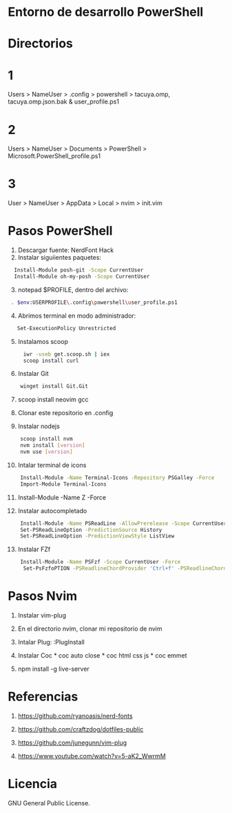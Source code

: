 # Entorno de desarrollo PowerShell
 
 
# Directorios

# 1

Users >  NameUser >  .config >  powershell > tacuya.omp, tacuya.omp.json.bak & user_profile.ps1

# 2

Users >  NameUser > Documents >  PowerShell > Microsoft.PowerShell_profile.ps1

# 3

User > NameUser > AppData > Local > nvim > init.vim      

 
# Pasos PowerShell
 
1. Descargar fuente: NerdFont Hack
2. Instalar siguiientes paquetes: 

```sh
  Install-Module posh-git -Scope CurrentUser
  Install-Module oh-my-posh -Scope CurrentUser
```
            

3. notepad $PROFILE, dentro del archivo: 

```sh
 . $env:USERPROFILE\.config\powershell\user_profile.ps1
```

4. Abrimos terminal en modo administrador: 

```sh             
   Set-ExecutionPolicy Unrestricted
```

5. Instalamos scoop 

```sh
     iwr -useb get.scoop.sh | iex
     scoop install curl
```

6. Instalar Git

```sh
    winget install Git.Git
```

7. scoop install neovim gcc

8. Clonar este repositorio en .config

9. Instalar nodejs 

```sh
    scoop install nvm
    nvm install [version]
    nvm use [version]
```

10. Intalar terminal de icons

```sh
    Install-Module -Name Terminal-Icons -Repository PSGalley -Force
    Import-Module Terminal-Icons
```   
11. Install-Module -Name Z -Force

12. Instalar autocompletado

```sh
    Install-Module -Name PSReadLine -AllowPrerelease -Scope CurrentUser -Force -SkipPublisherCheck
    Set-PSReadLineOption -PredictionSource History
    Set-PSReadLineOption -PredictionViewStyle ListView
``` 

13. Instalar FZf

```sh
    Install-Module -Name PSFzf -Scope CurrentUser -Force
     Set-PsFzfoPTION -PSReadlineChordProvider 'Ctrl+f' -PSReadlineChordReverseHistory 'Ctrl+r'
```
 

# Pasos Nvim
 
1. Instalar vim-plug

2. En el directorio nvim, clonar mi repositorio de nvim

3. Intalar Plug: :PlugInstall

4. Instalar Coc
       * coc auto close
       * coc html css js
       * coc emmet

5. npm install -g live-server
 
# Referencias

1. https://github.com/ryanoasis/nerd-fonts

2. https://github.com/craftzdog/dotfiles-public

3. https://github.com/junegunn/vim-plug

4. https://www.youtube.com/watch?v=5-aK2_WwrmM
 
# Licencia
 
GNU General Public License.
